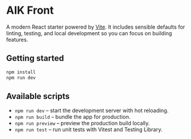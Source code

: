 # AIK Front

A modern React starter powered by [Vite](https://vitejs.dev/). It includes sensible defaults for linting, testing, and local development so you can focus on building features.

## Getting started

```bash
npm install
npm run dev
```

## Available scripts

- `npm run dev` – start the development server with hot reloading.
- `npm run build` – bundle the app for production.
- `npm run preview` – preview the production build locally.
- `npm run test` – run unit tests with Vitest and Testing Library.
